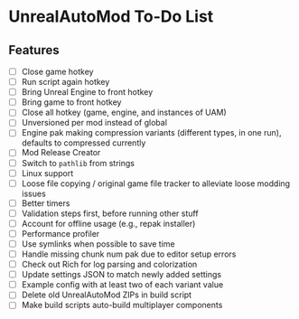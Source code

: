 # UnrealAutoMod To-Do List

## Features
- [ ] Close game hotkey
- [ ] Run script again hotkey
- [ ] Bring Unreal Engine to front hotkey
- [ ] Bring game to front hotkey
- [ ] Close all hotkey (game, engine, and instances of UAM)
- [ ] Unversioned per mod instead of global
- [ ] Engine pak making compression variants (different types, in one run), defaults to compressed currently
- [ ] Mod Release Creator
- [ ] Switch to `pathlib` from strings
- [ ] Linux support
- [ ] Loose file copying / original game file tracker to alleviate loose modding issues
- [ ] Better timers
- [ ] Validation steps first, before running other stuff
- [ ] Account for offline usage (e.g., repak installer)
- [ ] Performance profiler
- [ ] Use symlinks when possible to save time
- [ ] Handle missing chunk num pak due to editor setup errors
- [ ] Check out Rich for log parsing and colorization
- [ ] Update settings JSON to match newly added settings
- [ ] Example config with at least two of each variant value
- [ ] Delete old UnrealAutoMod ZIPs in build script
- [ ] Make build scripts auto-build multiplayer components
